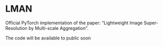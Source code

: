 # LMAN
Official PyTorch implementation of the paper: “Lightweight Image Super-Resolution by Multi-scale Aggregation”.

The code will be available to public soon
